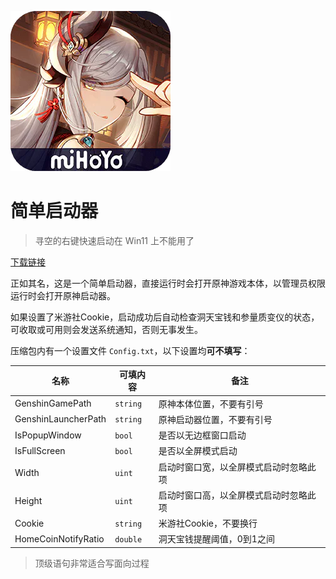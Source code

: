 ![简单启动器](./img/img-simple-launcher-logo.webp)

# 简单启动器

> 寻空的右键快速启动在 Win11 上不能用了

[下载链接](https://file.xunkong.cc/download/tool/SimpleLauncher.zip)

正如其名，这是一个简单启动器，直接运行时会打开原神游戏本体，以管理员权限运行时会打开原神启动器。

如果设置了米游社Cookie，启动成功后自动检查洞天宝钱和参量质变仪的状态，可收取或可用则会发送系统通知，否则无事发生。

压缩包内有一个设置文件 `Config.txt`，以下设置均**可不填写**：

| 名称 | 可填内容 | 备注 |
| --- | --- | --- |
| GenshinGamePath | `string` | 原神本体位置，不要有引号 |
| GenshinLauncherPath | `string` | 原神启动器位置，不要有引号 |
| IsPopupWindow | `bool` | 是否以无边框窗口启动 |
| IsFullScreen | `bool` | 是否以全屏模式启动 |
| Width | `uint` | 启动时窗口宽，以全屏模式启动时忽略此项 |
| Height |`uint` | 启动时窗口高，以全屏模式启动时忽略此项 |
| Cookie | `string` | 米游社Cookie，不要换行 |
| HomeCoinNotifyRatio | `double` |  洞天宝钱提醒阈值，0到1之间 |

> 顶级语句非常适合写面向过程

